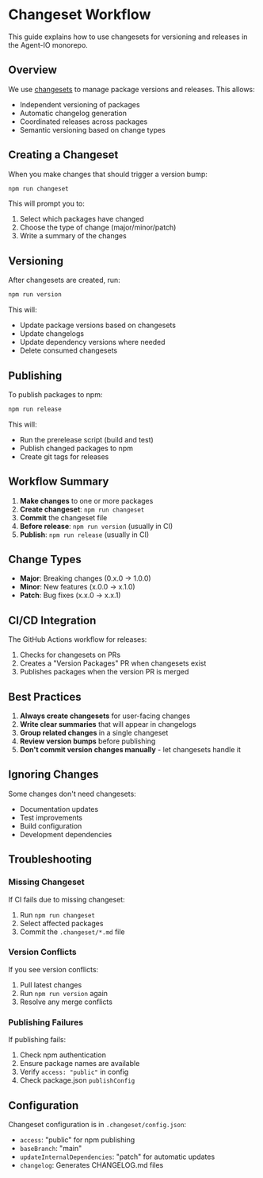 # Changeset Workflow

This guide explains how to use changesets for versioning and releases in the Agent-IO monorepo.

## Overview

We use [changesets](https://github.com/changesets/changesets) to manage package versions and releases. This allows:
- Independent versioning of packages
- Automatic changelog generation
- Coordinated releases across packages
- Semantic versioning based on change types

## Creating a Changeset

When you make changes that should trigger a version bump:

```bash
npm run changeset
```

This will prompt you to:
1. Select which packages have changed
2. Choose the type of change (major/minor/patch)
3. Write a summary of the changes

## Versioning

After changesets are created, run:

```bash
npm run version
```

This will:
- Update package versions based on changesets
- Update changelogs
- Update dependency versions where needed
- Delete consumed changesets

## Publishing

To publish packages to npm:

```bash
npm run release
```

This will:
- Run the prerelease script (build and test)
- Publish changed packages to npm
- Create git tags for releases

## Workflow Summary

1. **Make changes** to one or more packages
2. **Create changeset**: `npm run changeset`
3. **Commit** the changeset file
4. **Before release**: `npm run version` (usually in CI)
5. **Publish**: `npm run release` (usually in CI)

## Change Types

- **Major**: Breaking changes (0.x.0 → 1.0.0)
- **Minor**: New features (x.0.0 → x.1.0)
- **Patch**: Bug fixes (x.x.0 → x.x.1)

## CI/CD Integration

The GitHub Actions workflow for releases:
1. Checks for changesets on PRs
2. Creates a "Version Packages" PR when changesets exist
3. Publishes packages when the version PR is merged

## Best Practices

1. **Always create changesets** for user-facing changes
2. **Write clear summaries** that will appear in changelogs
3. **Group related changes** in a single changeset
4. **Review version bumps** before publishing
5. **Don't commit version changes manually** - let changesets handle it

## Ignoring Changes

Some changes don't need changesets:
- Documentation updates
- Test improvements
- Build configuration
- Development dependencies

## Troubleshooting

### Missing Changeset

If CI fails due to missing changeset:
1. Run `npm run changeset`
2. Select affected packages
3. Commit the `.changeset/*.md` file

### Version Conflicts

If you see version conflicts:
1. Pull latest changes
2. Run `npm run version` again
3. Resolve any merge conflicts

### Publishing Failures

If publishing fails:
1. Check npm authentication
2. Ensure package names are available
3. Verify `access: "public"` in config
4. Check package.json `publishConfig`

## Configuration

Changeset configuration is in `.changeset/config.json`:
- `access`: "public" for npm publishing
- `baseBranch`: "main" 
- `updateInternalDependencies`: "patch" for automatic updates
- `changelog`: Generates CHANGELOG.md files